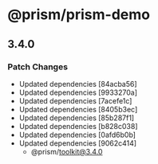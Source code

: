 # @prism/prism-demo

## 3.4.0

### Patch Changes

- Updated dependencies [84acba56]
- Updated dependencies [9933270a]
- Updated dependencies [7acefe1c]
- Updated dependencies [8405b3ec]
- Updated dependencies [85b287f1]
- Updated dependencies [b828c038]
- Updated dependencies [0afd6b0b]
- Updated dependencies [9062c414]
  - @prism/toolkit@3.4.0
